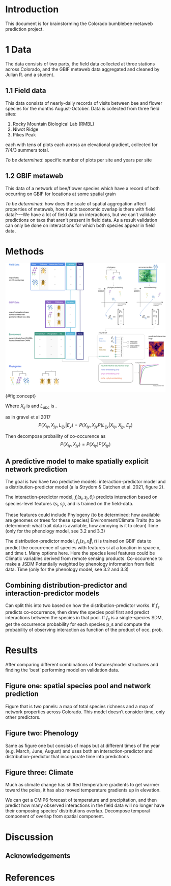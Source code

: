 
# Introduction

This document is for brainstorming the Colorado bumblebee metaweb prediction
project.

# 1 Data

The data consists of two parts, the field data collected at three stations
across Colorado, and the GBIF metaweb data aggregated and cleaned by Julian R.
and a student.

## 1.1 Field data

This data consists of nearly-daily records of visits between bee and flower
species for the months August-October. Data is collected from three field sites:
1) Rocky Mountain Biological Lab (RMBL)
2) Niwot Ridge
3) Pikes Peak

each with tens of plots each across an elevational gradient, collected for 7/4/3
summers total.

_To be determined_: specific number of plots per site and years per site

## 1.2 GBIF metaweb

This data of a network of bee/flower species which have a record of both
occurring on GBIF for locations at some spatial grain

_To be determined_: how does the scale of spatial aggregation affect properties of
metaweb, how much taxonomic overlap is there with field data?---We have a lot of
field data on interactions, but we can’t validate predictions on taxa that
aren’t present in field data. As a result validation can only be done on
interactions for which both species appear in field data.

# Methods

![todo](./figures/concept_v2.png){#fig:concept}

Where $X_{ij}$ is and $L_{abc}$ is .

as in gravel et al 2017
$$P(X_{iy}, X_{jy}, L_{ijy} | E_y) = P(X_{iy},X_{jy}P(L_{ijy} | X_{iy}, X_{jy}, E_y)$$

Then decompose probaility of co-occurence as
$$P(X_{iy}, X_{jy}) = P(X_{iy})P(X_{jy})$$

## A predictive model to make spatially explicit network prediction

The goal is two have two predictive models: interaction-predictor model and a
distribution-predictor model (a la Strydom & Catchen et al. 2021, figure 2).

The interaction-predictor model, $f_i(s_i,s_j, \theta_i)$ predicts interaction based on
species-level features $(s_i, s_j)$, and is trained on the field-data.

These features could include Phylogeny (to be determined: how available are
genomes or trees for these species) Environment/Climate Traits (to be
determined: what trait data is available, how annoying is it to clean) Time
(only for the phenology model, see 3.2 and 3.3)

The distribution-predictor model, $f_s(s_i, \vec{x}, t)$ is trained on GBIF data to
predict the occurrence of species with features si at a location in space x, and
time t. Many options here. Here the species level features could be  Climatic
variables derived from remote sensing products. Co-occurence to make a JSDM
Potentially weighted by phenology information from field data.  Time (only for
the phenology model, see 3.2 and 3.3)

## Combining distribution-predictor and interaction-predictor models

Can split this into two based on how the distribution-predictor works. If $f_s$
predicts co-occurrence, then draw the species pool first and predict
interactions between the species in that pool. If $f_s$ is a single-species SDM,
get the occurrence probability for each species p_s and compute the probability
of observing interaction as function of the product of occ. prob.

# Results

After comparing different combinations of features/model structures and finding
the ‘best’ performing model on validation data.

## Figure one: spatial species pool and network prediction

Figure that is two panels: a map of total species richness and a map of network
properties across Colorado. This model doesn’t consider time, only other
predictors.

## Figure two: Phenology  

Same as figure one but consists of maps but at different times of the year (e.g.
March, June, August) and uses both an interaction-predictor and
distribution-predictor that incorporate time into predictions

##  Figure three: Climate  

Much as climate change has shifted temperature gradients to get warmer toward
the poles, it has also moved temperature gradients up in elevation.

We can get a CMIP6 forecast of temperature and precipitation, and then predict
how many observed interactions in the field data will no longer have their
composing species’ distributions overlap. Decompose temporal component of
overlap from spatial component.


# Discussion


## Acknowledgements


# References
